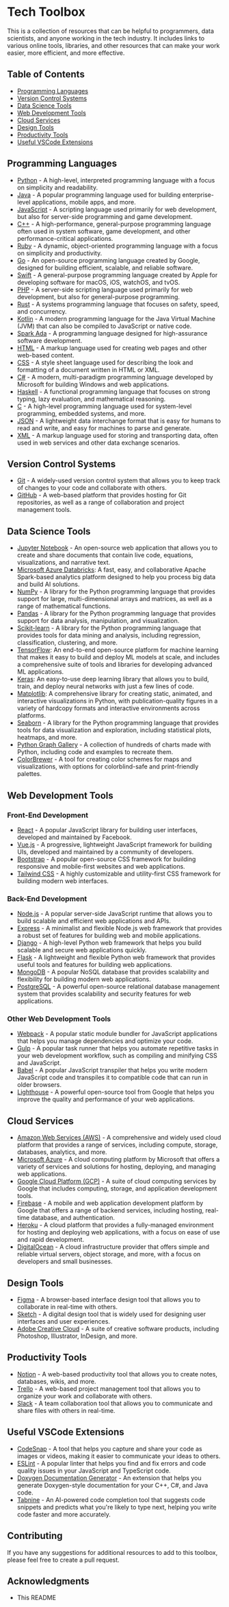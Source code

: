 # Tech Toolbox

This is a collection of resources that can be helpful to programmers, data scientists, and anyone working in the tech industry. It includes links to various online tools, libraries, and other resources that can make your work easier, more efficient, and more effective.

## Table of Contents

- [Programming Languages](#programming-languages)
- [Version Control Systems](#version-control-systems)
- [Data Science Tools](#data-science-tools)
- [Web Development Tools](#web-development-tools)
- [Cloud Services](#cloud-services)
- [Design Tools](#design-tools)
- [Productivity Tools](#productivity-tools)
- [Useful VSCode Extensions](#useful-vscode-extensions)

## Programming Languages

- [Python](https://www.python.org/) - A high-level, interpreted programming language with a focus on simplicity and readability.
- [Java](https://www.java.com/en/) - A popular programming language used for building enterprise-level applications, mobile apps, and more.
- [JavaScript](https://developer.mozilla.org/en-US/docs/Web/JavaScript) - A scripting language used primarily for web development, but also for server-side programming and game development.
- [C++](https://isocpp.org/) - A high-performance, general-purpose programming language often used in system software, game development, and other performance-critical applications.
- [Ruby](https://www.ruby-lang.org/en/) - A dynamic, object-oriented programming language with a focus on simplicity and productivity.
- [Go](https://golang.org/) - An open-source programming language created by Google, designed for building efficient, scalable, and reliable software.
- [Swift](https://developer.apple.com/swift/) - A general-purpose programming language created by Apple for developing software for macOS, iOS, watchOS, and tvOS.
- [PHP](https://www.php.net/) - A server-side scripting language used primarily for web development, but also for general-purpose programming.
- [Rust](https://www.rust-lang.org/) - A systems programming language that focuses on safety, speed, and concurrency.
- [Kotlin](https://kotlinlang.org/) - A modern programming language for the Java Virtual Machine (JVM) that can also be compiled to JavaScript or native code.
- [Spark Ada](https://en.wikipedia.org/wiki/SPARK_(programming_language)) - A programming language designed for high-assurance software development.
- [HTML](https://developer.mozilla.org/en-US/docs/Web/HTML) - A markup language used for creating web pages and other web-based content.
- [CSS](https://developer.mozilla.org/en-US/docs/Web/CSS) - A style sheet language used for describing the look and formatting of a document written in HTML or XML.
- [C#](https://docs.microsoft.com/en-us/dotnet/csharp/) - A modern, multi-paradigm programming language developed by Microsoft for building Windows and web applications.
- [Haskell](https://www.haskell.org/) - A functional programming language that focuses on strong typing, lazy evaluation, and mathematical reasoning.
- [C](https://en.wikipedia.org/wiki/C_(programming_language)) - A high-level programming language used for system-level programming, embedded systems, and more.
- [JSON](https://www.json.org/) - A lightweight data interchange format that is easy for humans to read and write, and easy for machines to parse and generate.
- [XML](https://www.w3.org/XML/) - A markup language used for storing and transporting data, often used in web services and other data exchange scenarios.

## Version Control Systems

- [Git](https://git-scm.com/) - A widely-used version control system that allows you to keep track of changes to your code and collaborate with others.
- [GitHub](https://github.com/) - A web-based platform that provides hosting for Git repositories, as well as a range of collaboration and project management tools.

## Data Science Tools

- [Jupyter Notebook](https://jupyter.org/) - An open-source web application that allows you to create and share documents that contain live code, equations, visualizations, and narrative text.
- [Microsoft Azure Databricks](https://azure.microsoft.com/en-us/services/databricks/): A fast, easy, and collaborative Apache Spark-based analytics platform designed to help you process big data and build AI solutions.
- [NumPy](https://numpy.org/) - A library for the Python programming language that provides support for large, multi-dimensional arrays and matrices, as well as a range of mathematical functions.
- [Pandas](https://pandas.pydata.org/) - A library for the Python programming language that provides support for data analysis, manipulation, and visualization.
- [Scikit-learn](https://scikit-learn.org/) - A library for the Python programming language that provides tools for data mining and analysis, including regression, classification, clustering, and more.
- [TensorFlow](https://www.tensorflow.org/): An end-to-end open-source platform for machine learning that makes it easy to build and deploy ML models at scale, and includes a comprehensive suite of tools and libraries for developing advanced ML applications.
- [Keras](https://keras.io/): An easy-to-use deep learning library that allows you to build, train, and deploy neural networks with just a few lines of code.
- [Matplotlib](https://matplotlib.org/): A comprehensive library for creating static, animated, and interactive visualizations in Python, with publication-quality figures in a variety of hardcopy formats and interactive environments across platforms.
- [Seaborn](https://seaborn.pydata.org/) - A library for the Python programming language that provides tools for data visualization and exploration, including statistical plots, heatmaps, and more.
- [Python Graph Gallery](https://www.python-graph-gallery.com/) - A collection of hundreds of charts made with Python, including code and examples to recreate them.
- [ColorBrewer](https://colorbrewer2.org/) - A tool for creating color schemes for maps and visualizations, with options for colorblind-safe and print-friendly palettes.

## Web Development Tools

### Front-End Development

- [React](https://reactjs.org/) - A popular JavaScript library for building user interfaces, developed and maintained by Facebook.
- [Vue.js](https://vuejs.org/) - A progressive, lightweight JavaScript framework for building UIs, developed and maintained by a community of developers.
- [Bootstrap](https://getbootstrap.com/) - A popular open-source CSS framework for building responsive and mobile-first websites and web applications.
- [Tailwind CSS](https://tailwindcss.com/) - A highly customizable and utility-first CSS framework for building modern web interfaces.

### Back-End Development

- [Node.js](https://nodejs.org/) - A popular server-side JavaScript runtime that allows you to build scalable and efficient web applications and APIs.
- [Express](https://expressjs.com/) - A minimalist and flexible Node.js web framework that provides a robust set of features for building web and mobile applications.
- [Django](https://www.djangoproject.com/) - A high-level Python web framework that helps you build scalable and secure web applications quickly.
- [Flask](https://palletsprojects.com/p/flask/) - A lightweight and flexible Python web framework that provides useful tools and features for building web applications.
- [MongoDB](https://www.mongodb.com/) - A popular NoSQL database that provides scalability and flexibility for building modern web applications.
- [PostgreSQL](https://www.postgresql.org/) - A powerful open-source relational database management system that provides scalability and security features for web applications.

### Other Web Development Tools

- [Webpack](https://webpack.js.org/) - A popular static module bundler for JavaScript applications that helps you manage dependencies and optimize your code.
- [Gulp](https://gulpjs.com/) - A popular task runner that helps you automate repetitive tasks in your web development workflow, such as compiling and minifying CSS and JavaScript.
- [Babel](https://babeljs.io/) - A popular JavaScript transpiler that helps you write modern JavaScript code and transpiles it to compatible code that can run in older browsers.
- [Lighthouse](https://developers.google.com/web/tools/lighthouse) - A powerful open-source tool from Google that helps you improve the quality and performance of your web applications.

## Cloud Services

- [Amazon Web Services (AWS)](https://aws.amazon.com/) - A comprehensive and widely used cloud platform that provides a range of services, including compute, storage, databases, analytics, and more.
- [Microsoft Azure](https://azure.microsoft.com/) - A cloud computing platform by Microsoft that offers a variety of services and solutions for hosting, deploying, and managing web applications.
- [Google Cloud Platform (GCP)](https://cloud.google.com/) - A suite of cloud computing services by Google that includes computing, storage, and application development tools.
- [Firebase](https://firebase.google.com/) - A mobile and web application development platform by Google that offers a range of backend services, including hosting, real-time database, and authentication.
- [Heroku](https://www.heroku.com/) - A cloud platform that provides a fully-managed environment for hosting and deploying web applications, with a focus on ease of use and rapid development.
- [DigitalOcean](https://www.digitalocean.com/) - A cloud infrastructure provider that offers simple and reliable virtual servers, object storage, and more, with a focus on developers and small businesses.

## Design Tools

- [Figma](https://www.figma.com/) - A browser-based interface design tool that allows you to collaborate in real-time with others.
- [Sketch](https://www.sketch.com/) - A digital design tool that is widely used for designing user interfaces and user experiences.
- [Adobe Creative Cloud](https://www.adobe.com/creativecloud.html) - A suite of creative software products, including Photoshop, Illustrator, InDesign, and more.

## Productivity Tools

- [Notion](https://www.notion.so/) - A web-based productivity tool that allows you to create notes, databases, wikis, and more.
- [Trello](https://trello.com/) - A web-based project management tool that allows you to organize your work and collaborate with others.
- [Slack](https://slack.com/) - A team collaboration tool that allows you to communicate and share files with others in real-time.

## Useful VSCode Extensions

- [CodeSnap](https://marketplace.visualstudio.com/items?itemName=adpyke.codesnap) - A tool that helps you capture and share your code as images or videos, making it easier to communicate your ideas to others.
- [ESLint](https://marketplace.visualstudio.com/items?itemName=dbaeumer.vscode-eslint) - A popular linter that helps you find and fix errors and code quality issues in your JavaScript and TypeScript code.
- [Doxygen Documentation Generator](https://marketplace.visualstudio.com/items?itemName=cschlosser.doxdocgen) - An extension that helps you generate Doxygen-style documentation for your C++, C#, and Java code.
- [Tabnine](https://marketplace.visualstudio.com/items?itemName=TabNine.tabnine-vscode) - An AI-powered code completion tool that suggests code snippets and predicts what you're likely to type next, helping you write code faster and more accurately.

## Contributing

If you have any suggestions for additional resources to add to this toolbox, please feel free to create a pull request.

## Acknowledgments

- This README
